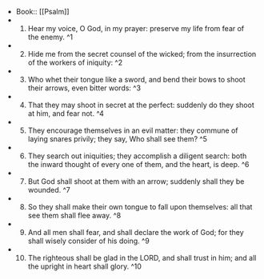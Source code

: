 - Book:: [[Psalm]]
- 1. Hear my voice, O God, in my prayer: preserve my life from fear of the enemy. ^1
- 2. Hide me from the secret counsel of the wicked; from the insurrection of the workers of iniquity: ^2
- 3. Who whet their tongue like a sword, and bend their bows to shoot their arrows, even bitter words: ^3
- 4. That they may shoot in secret at the perfect: suddenly do they shoot at him, and fear not. ^4
- 5. They encourage themselves in an evil matter: they commune of laying snares privily; they say, Who shall see them? ^5
- 6. They search out iniquities; they accomplish a diligent search: both the inward thought of every one of them, and the heart, is deep. ^6
- 7. But God shall shoot at them with an arrow; suddenly shall they be wounded. ^7
- 8. So they shall make their own tongue to fall upon themselves: all that see them shall flee away. ^8
- 9. And all men shall fear, and shall declare the work of God; for they shall wisely consider of his doing. ^9
- 10. The righteous shall be glad in the LORD, and shall trust in him; and all the upright in heart shall glory. ^10
